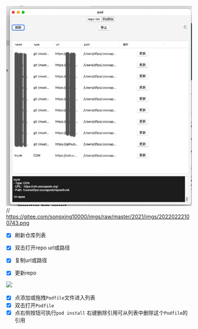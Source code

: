 
 
 ![](./Snip20220222_5.png)
// https://gitee.com/songxing10000/imgs/raw/master/2021/imgs/20220222100743.png
- [x] 刷新仓库列表
- [x] 双击打开repo url或路径
- [x] 复制url或路径
- [x] 更新repo


 
![](https://gitee.com/songxing10000/imgs/raw/master/2021/imgs/Snip20220222_4.png)

- [x] 点添加或拖拽`Podfile`文件进入列表
- [x] 双击打开`Podfile`
- [x] 点右侧按钮可执行`pod install`
右键删除引用可从列表中删除这个`Podfile`的引用